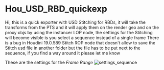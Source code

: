 # Hou_USD_RBD_quickexp
Hi, this is a quick exporter with USD Stitching for RBDs, it will take the transforms from the PTS and it will apply them on the render geo and on the proxy objs by using the instancer LOP node, the settings for the Stitching will become visible is you select a sequence instead of a single frame
There is a bug in Houdini 19.0.589 Stitch ROP node that doesn't allow to save the Stitch usd file in another folder but the file has to be put next to the sequence, if you find a way around it please let me know 

These are the settings for the *Frame Range*
![settings_sequence](/images/RBD_settings.png)
